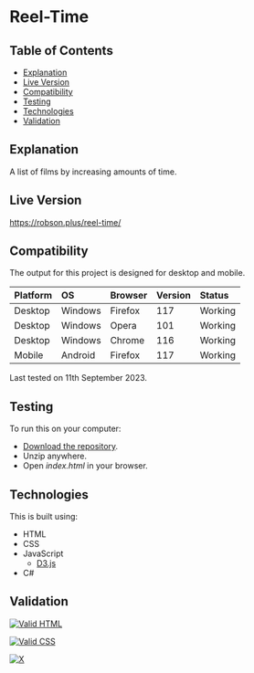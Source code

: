 # Reel-Time

## Table of Contents

 * [Explanation](#explanation)
 * [Live Version](#live-version) 
 * [Compatibility](#compatibility)
 * [Testing](#testing)
 * [Technologies](#technologies) 
 * [Validation](#validation) 
 
## Explanation

A list of films by increasing amounts of time.

## Live Version

https://robson.plus/reel-time/

## Compatibility

The output for this project is designed for desktop and mobile.

| Platform | OS      | Browser          | Version | Status  |
| :------- | :------ | :--------------- | :------ | :------ |
| Desktop  | Windows | Firefox          | 117     | Working |
| Desktop  | Windows | Opera            | 101     | Working |
| Desktop  | Windows | Chrome           | 116     | Working |
| Mobile   | Android | Firefox          | 117     | Working |

Last tested on 11th September 2023.

## Testing

To run this on your computer:
 * [Download the repository](https://github.com/Robson/Reel-Time/archive/master.zip).
 * Unzip anywhere.
 * Open *index.html* in your browser.

## Technologies

This is built using:
 * HTML
 * CSS
 * JavaScript
   * <a href="https://github.com/d3/d3">D3.js</a>
 * C#
 
## Validation
   
<a href="https://validator.w3.org/nu/?doc=https%3A%2F%2Frobson.plus%2Freel-time%2F"><img src="https://www.w3.org/Icons/valid-html401-blue" alt="Valid HTML" /></a>

<a href="http://jigsaw.w3.org/css-validator/validator?uri=https%3A%2F%2Frobson.plus%2reel-time%2Fstyle.css&profile=css3svg&usermedium=all&warning=1"><img src="https://jigsaw.w3.org/css-validator/images/vcss-blue" alt="Valid CSS" /></a>      

[![X](https://www.codefactor.io/repository/github/robson/Reel-Time/badge?style=flat-square)](https://www.codefactor.io/repository/github/robson/Reel-Time) 